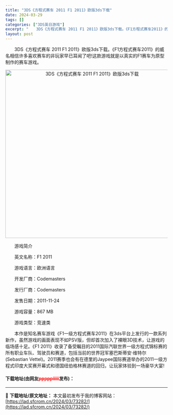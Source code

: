 ```yaml
---
title: "3DS《方程式赛车 2011 F1 2011》欧版3ds下载"
date: 2024-03-29
tags: []
categories: ["3DS英日游戏"]
excerpt: "　　3DS《方程式赛车 2011 F1 2011》欧版3ds下载。《F1方程式赛车2011》的威名相信许多喜欢赛车的非玩家早已耳闻了吧!这款游戏就是以真实的F1赛车为原型制作的赛车游戏。 　　游戏简介 　　英文名称：F1 2011 　　游戏语言：欧洲语言 　　开发厂商：Codemasters 　　发&hellip;"
layout: post
---
```


 <p>　　3DS《方程式赛车 2011 F1 2011》欧版3ds下载。《F1方程式赛车2011》的威名相信许多喜欢赛车的非玩家早已耳闻了吧!这款游戏就是以真实的F1赛车为原型制作的赛车游戏。</p> <p align="center"><img align="" border="0" src="https://lad.sfcrom.cn/wp-content/uploads/2024/03/20240329_660622f19a403.png" width="523" alt="3DS《方程式赛车 2011 F1 2011》欧版3ds下载" /></p> <p>　　游戏简介</p> <p>　　英文名称：F1 2011</p> <p>　　游戏语言：欧洲语言</p> <p>　　开发厂商：Codemasters</p> <p>　　发行厂商：Codemasters</p> <p>　　发售日期：2011-11-24</p> <p>　　游戏容量：867 MB</p> <p>　　游戏类型：竞速类</p> <p>　　本作是知名赛车游戏《F1一级方程式赛车2011》在3ds平台上发行的一款系列新作，虽然游戏的画面表现不如PSV版，但却首次加入了裸眼3D技术，让游戏的临场感十足。《F1 2011》收录了备受瞩目的2011国际汽联世界一级方程式锦标赛的所有职业车队、驾驶员和赛道，包括当前的世界冠军塞巴斯蒂安&middot;维特尔(Sebastian Vettel)。2011赛季也会有在德里的Jaypee国际赛道举办的2011一级方程式印度大奖赛开幕式和德国纽伯格林赛道的回归，让玩家体验到一场豪华大宴!</p> <p><h4>下载地址(由网友<font color="red">pppppiiiii</font>发布)：</h4></p> 

---
📖 **下载地址/原文地址：** 本文最初发布于我的博客网站：[https://lad.sfcrom.cn/2024/03/73282/](https://lad.sfcrom.cn/2024/03/73282/)
